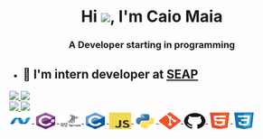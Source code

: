 <h1 align="center">Hi <img src="https://raw.githubusercontent.com/kaueMarques/kaueMarques/master/hi.gif" width="30px">, I'm Caio Maia</h1>
<h3 align="center">A Developer starting in programming</h3>

- ## 🔭 I'm intern developer at [SEAP](http://www.seap.pa.gov.br/)

<p align="left">
</p>

 <div>
  <a href="https://www.linkedin.com/in/caio-maia-2224651bb" target="_blank">
    <img src="https://img.shields.io/badge/-LinkedIn-%230077B5?style=for-the-badge&logo=linkedin&logoColor=white">
  </a>
  <a href = "mailto: caio.maiasb@gmail.com" target="_blank">
    <img src="https://img.shields.io/badge/-Gmail-%23E94134?style=for-the-badge&logo=gmail&logoColor=white">
  </a>
 </div>
 
<div>
 <a href="https://github.com/maiasb">
  <img height="180em" src="https://github-readme-stats.vercel.app/api?username=maiasb&show_icons=true&theme=dracula&include_all_commits=true&count_private=true"/>
  <img height="180em" src="https://github-readme-stats.vercel.app/api/top-langs/?username=maiasb&layout=compact&langs_count=16&theme=dracula"/>
  
  <div style="display: inline_block">
   <img align="center" alt="Maia-DNet" height="30" width="40" src="https://github.com/devicons/devicon/blob/master/icons/dot-net/dot-net-original.svg">
  <img align="center" alt="Maia-C#" height="30" width="40" src="https://github.com/devicons/devicon/blob/master/icons/csharp/csharp-original.svg">
  <img align="center" alt="Maia-MSSQL" height="30" width="40" src="https://github.com/devicons/devicon/blob/master/icons/microsoftsqlserver/microsoftsqlserver-plain-wordmark.svg">
  <img align="center" alt="Maia-C" height="30" width="40" src="https://github.com/devicons/devicon/blob/master/icons/c/c-original.svg">
  <img align="center" alt="Maia-Js" height="30" width="40" src="https://github.com/devicons/devicon/blob/master/icons/javascript/javascript-original.svg">
  <img align="center" alt="Maia-Py" height="30" width="40" src="https://github.com/devicons/devicon/blob/master/icons/python/python-original.svg">
  <img align="center" alt="Maia-Git" height="30" width="40" src="https://github.com/devicons/devicon/blob/master/icons/git/git-original.svg">
  <img align="center" alt="Maia-GitHub" height="30" width="40" src="https://github.com/devicons/devicon/blob/master/icons/github/github-original.svg">
  <img align="center" alt="Maia-Html" height="30" width="40" src="https://github.com/devicons/devicon/blob/master/icons/html5/html5-original.svg">
  <img align="center" alt="Maia-Css" height="30" width="40" src="https://github.com/devicons/devicon/blob/master/icons/css3/css3-original.svg">
   </a>
</div>
